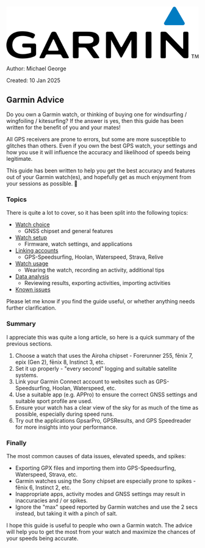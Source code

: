 ![GP3S Logo](img/Garmin_logo_2006.png)



Author: Michael George

Created: 10 Jan 2025



## Garmin Advice

Do you own a Garmin watch, or thinking of buying one for windsurfing / wingfoiling / kitesurfing? If the answer is yes, then this guide has been written for the benefit of you and your mates!

All GPS receivers are prone to errors, but some are more susceptible to glitches than others. Even if you own the best GPS watch, your settings and how you use it will influence the accuracy and likelihood of speeds being legitimate.

This guide has been written to help you get the best accuracy and features out of your Garmin watch(es), and hopefully get as much enjoyment from your sessions as possible. 🤙



### Topics

There is quite a lot to cover, so it has been split into the following topics:

- [Watch choice](choice/README.md)
  - GNSS chipset and general features
- [Watch setup](setup/README.md)
  - Firmware, watch settings, and applications
- [Linking accounts](accounts/README.md)
  - GPS-Speedsurfing, Hoolan, Waterspeed, Strava, Relive
- [Watch usage](usage/README.md)
  - Wearing the watch, recording an activity, additional tips
- [Data analysis](analysis/README.md)
  - Reviewing results, exporting activities, importing activities
- [Known issues](issues/README.md)

Please let me know if you find the guide useful, or whether anything needs further clarification.



### Summary

I appreciate this was quite a long article, so here is a quick summary of the previous sections.

1. Choose a watch that uses the Airoha chipset - Forerunner 255, fēnix 7, epix (Gen 2), fēnix 8, Instinct 3, etc.
2. Set it up properly - "every second" logging and suitable satellite systems.
3. Link your Garmin Connect account to websites such as GPS-Speedsurfing, Hoolan, Waterspeed, etc.
4. Use a suitable app (e.g. APPro) to ensure the correct GNSS settings and suitable sport profile are used. 
5. Ensure your watch has a clear view of the sky for as much of the time as possible, especially during speed runs.
6. Try out the applications GpsarPro, GPSResults, and GPS Speedreader for more insights into your performance.



### Finally

The most common causes of data issues, elevated speeds, and spikes:

- Exporting GPX files and importing them into GPS-Speedsurfing, Waterspeed, Strava, etc.
- Garmin watches using the Sony chipset are especially prone to spikes - fēnix 6, Instinct 2, etc.
- Inappropriate apps, activity modes and GNSS settings may result in inaccuracies and / or spikes.
- Ignore the "max" speed reported by Garmin watches and use the 2 secs instead, but taking it with a pinch of salt.



I hope this guide is useful to people who own a Garmin watch. The advice will help you to get the most from your watch and maximize the chances of your speeds being accurate.

